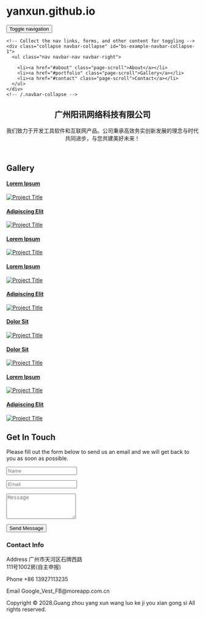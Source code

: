 # yanxun.github.io
<!DOCTYPE html>
<html lang="en">
<head>
<meta charset="utf-8">
<meta name="viewport" content="width=device-width, initial-scale=1">
<title>广州阳讯网络科技有限公司</title>
<meta name="description" content="">
<meta name="author" content="">

<!-- Favicons
    ================================================== -->
<link rel="shortcut icon" href="img/favicon.ico" type="image/x-icon">
<link rel="apple-touch-icon" href="img/apple-touch-icon.png">
<link rel="apple-touch-icon" sizes="72x72" href="img/apple-touch-icon-72x72.png">
<link rel="apple-touch-icon" sizes="114x114" href="img/apple-touch-icon-114x114.png">

<!-- Bootstrap -->
<link rel="stylesheet" type="text/css"  href="css/bootstrap.css">
<link rel="stylesheet" type="text/css" href="fonts/font-awesome/css/font-awesome.css">

<!-- Stylesheet
    ================================================== -->
<link rel="stylesheet" type="text/css" href="css/style.css">
<link rel="stylesheet" type="text/css" href="css/nivo-lightbox/nivo-lightbox.css">
<link rel="stylesheet" type="text/css" href="css/nivo-lightbox/default.css">
<link href="https://fonts.googleapis.com/css?family=Open+Sans:300,400,600,700" rel="stylesheet">
<link href="https://fonts.googleapis.com/css?family=Lato:400,700" rel="stylesheet">
<link href="https://fonts.googleapis.com/css?family=Raleway:300,400,500,600,700,800,900" rel="stylesheet">

<!-- HTML5 shim and Respond.js for IE8 support of HTML5 elements and media queries -->
<!-- WARNING: Respond.js doesn't work if you view the page via file:// -->
<!--[if lt IE 9]>
      <script src="https://oss.maxcdn.com/html5shiv/3.7.2/html5shiv.min.js"></script>
      <script src="https://oss.maxcdn.com/respond/1.4.2/respond.min.js"></script>
    <![endif]-->
</head>
<body id="page-top" data-spy="scroll" data-target=".navbar-fixed-top">
<!-- Navigation
    ==========================================-->
<nav id="menu" class="navbar navbar-default navbar-fixed-top">
  <div class="container"> 
    <!-- Brand and toggle get grouped for better mobile display -->
    <div class="navbar-header">
      <button type="button" class="navbar-toggle collapsed" data-toggle="collapse" data-target="#bs-example-navbar-collapse-1"> <span class="sr-only">Toggle navigation</span> <span class="icon-bar"></span> <span class="icon-bar"></span> <span class="icon-bar"></span> </button>

    
    <!-- Collect the nav links, forms, and other content for toggling -->
    <div class="collapse navbar-collapse" id="bs-example-navbar-collapse-1">
      <ul class="nav navbar-nav navbar-right">

        <li><a href="#about" class="page-scroll">About</a></li>
        <li><a href="#portfolio" class="page-scroll">Gallery</a></li>
        <li><a href="#contact" class="page-scroll">Contact</a></li>
      </ul>
    </div>
    <!-- /.navbar-collapse --> 
  </div>

<!-- Header -->
<header id="header">
  <div class="intro">
    <div class="overlay">
      <div class="container">
        <div class="row">
          <div class="col-md-8 col-md-offset-2 intro-text">
            <h1>广州阳讯网络科技有限公司<span></span></h1>
            <p>我们致力于开发工具软件和互联网产品。公司秉承高效务实创新发展的理念与时代共同进步，与您共建美好未来！</p>
             </div>
        </div>
      </div>
    </div>
  </div>
</header>
<!-- Features Section -->
  
<!-- About Section -->

<!-- Services Section -->

<!-- Gallery Section -->
<div id="portfolio" class="text-center">
  <div class="container">
    <div class="section-title">
      <h2>Gallery</h2>
    </div>
    <div class="row">
      <div class="portfolio-items">
        <div class="col-sm-6 col-md-4 col-lg-4">
          <div class="portfolio-item">
            <div class="hover-bg"> <a href="img/portfolio/01-large.jpg" title="Project Title" data-lightbox-gallery="gallery1">
              <div class="hover-text">
                <h4>Lorem Ipsum</h4>
              </div>
              <img src="img/portfolio/01-small.jpg" class="img-responsive" alt="Project Title"> </a> </div>
          </div>
        </div>
        <div class="col-sm-6 col-md-4 col-lg-4">
          <div class="portfolio-item">
            <div class="hover-bg"> <a href="img/portfolio/02-large.jpg" title="Project Title" data-lightbox-gallery="gallery1">
              <div class="hover-text">
                <h4>Adipiscing Elit</h4>
              </div>
              <img src="img/portfolio/02-small.jpg" class="img-responsive" alt="Project Title"> </a> </div>
          </div>
        </div>
        <div class="col-sm-6 col-md-4 col-lg-4">
          <div class="portfolio-item">
            <div class="hover-bg"> <a href="img/portfolio/03-large.jpg" title="Project Title" data-lightbox-gallery="gallery1">
              <div class="hover-text">
                <h4>Lorem Ipsum</h4>
              </div>
              <img src="img/portfolio/03-small.jpg" class="img-responsive" alt="Project Title"> </a> </div>
          </div>
        </div>
        <div class="col-sm-6 col-md-4 col-lg-4">
          <div class="portfolio-item">
            <div class="hover-bg"> <a href="img/portfolio/04-large.jpg" title="Project Title" data-lightbox-gallery="gallery1">
              <div class="hover-text">
                <h4>Lorem Ipsum</h4>
              </div>
              <img src="img/portfolio/04-small.jpg" class="img-responsive" alt="Project Title"> </a> </div>
          </div>
        </div>
        <div class="col-sm-6 col-md-4 col-lg-4">
          <div class="portfolio-item">
            <div class="hover-bg"> <a href="img/portfolio/05-large.jpg" title="Project Title" data-lightbox-gallery="gallery1">
              <div class="hover-text">
                <h4>Adipiscing Elit</h4>
              </div>
              <img src="img/portfolio/05-small.jpg" class="img-responsive" alt="Project Title"> </a> </div>
          </div>
        </div>
        <div class="col-sm-6 col-md-4 col-lg-4">
          <div class="portfolio-item">
            <div class="hover-bg"> <a href="img/portfolio/06-large.jpg" title="Project Title" data-lightbox-gallery="gallery1">
              <div class="hover-text">
                <h4>Dolor Sit</h4>
              </div>
              <img src="img/portfolio/06-small.jpg" class="img-responsive" alt="Project Title"> </a> </div>
          </div>
        </div>
        <div class="col-sm-6 col-md-4 col-lg-4">
          <div class="portfolio-item">
            <div class="hover-bg"> <a href="img/portfolio/07-large.jpg" title="Project Title" data-lightbox-gallery="gallery1">
              <div class="hover-text">
                <h4>Dolor Sit</h4>
              </div>
              <img src="img/portfolio/07-small.jpg" class="img-responsive" alt="Project Title"> </a> </div>
          </div>
        </div>
        <div class="col-sm-6 col-md-4 col-lg-4">
          <div class="portfolio-item">
            <div class="hover-bg"> <a href="img/portfolio/08-large.jpg" title="Project Title" data-lightbox-gallery="gallery1">
              <div class="hover-text">
                <h4>Lorem Ipsum</h4>
              </div>
              <img src="img/portfolio/08-small.jpg" class="img-responsive" alt="Project Title"> </a> </div>
          </div>
        </div>
        <div class="col-sm-6 col-md-4 col-lg-4">
          <div class="portfolio-item">
            <div class="hover-bg"> <a href="img/portfolio/09-large.jpg" title="Project Title" data-lightbox-gallery="gallery1">
              <div class="hover-text">
                <h4>Adipiscing Elit</h4>
              </div>
              <img src="img/portfolio/09-small.jpg" class="img-responsive" alt="Project Title"> </a> </div>
          </div>
        </div>
      </div>
    </div>
  </div>
</div>
<!-- Testimonials Section -->

<!-- Contact Section -->
<div id="contact">
  <div class="container">
    <div class="col-md-8">
      <div class="row">
        <div class="section-title">
          <h2>Get In Touch</h2>
          <p>Please fill out the form below to send us an email and we will get back to you as soon as possible.</p>
        </div>
        <form name="sentMessage" id="contactForm" novalidate>
          <div class="row">
            <div class="col-md-6">
              <div class="form-group">
                <input type="text" id="name" class="form-control" placeholder="Name" required="required">
                <p class="help-block text-danger"></p>
              </div>
            </div>
            <div class="col-md-6">
              <div class="form-group">
                <input type="email" id="email" class="form-control" placeholder="Email" required="required">
                <p class="help-block text-danger"></p>
              </div>
            </div>
          </div>
          <div class="form-group">
            <textarea name="message" id="message" class="form-control" rows="4" placeholder="Message" required></textarea>
            <p class="help-block text-danger"></p>
          </div>
          <div id="success"></div>
          <button type="submit" class="btn btn-custom btn-lg">Send Message</button>
        </form>
      </div>
    </div>
    <div class="col-md-3 col-md-offset-1 contact-info">
      <div class="contact-item">
        <h3>Contact Info</h3>
        <p><span><i class="fa fa-map-marker"></i> Address</span>
广州市天河区石牌西路<br>
          111号1002房(自主申报)</p>
      </div>
      <div class="contact-item">
        <p><span><i class="fa fa-phone"></i> Phone</span> 
+86 13927113235</p>
      </div>
      <div class="contact-item">
        <p><span><i class="fa fa-envelope-o"></i> Email</span> Google_Vest_FB@moreapp.com.cn</p>
      </div>
    </div>
    <div class="col-md-12">
      <div class="row">
        <div class="social">
        </div>
      </div>
    </div>
  </div>
</div>
<!-- Footer Section -->
<div id="footer">
  <div class="container text-center">
    <p>Copyright &copy; 2028.Guang zhou yang xun wang luo ke ji you xian gong si All rights reserved.</p>
  </div>
</div>
<script type="text/javascript" src="js/jquery.1.11.1.js"></script> 
<script type="text/javascript" src="js/bootstrap.js"></script> 
<script type="text/javascript" src="js/SmoothScroll.js"></script> 
<script type="text/javascript" src="js/nivo-lightbox.js"></script> 
<script type="text/javascript" src="js/jqBootstrapValidation.js"></script> 
<script type="text/javascript" src="js/contact_me.js"></script> 
<script type="text/javascript" src="js/main.js"></script>
</body>
</html>
